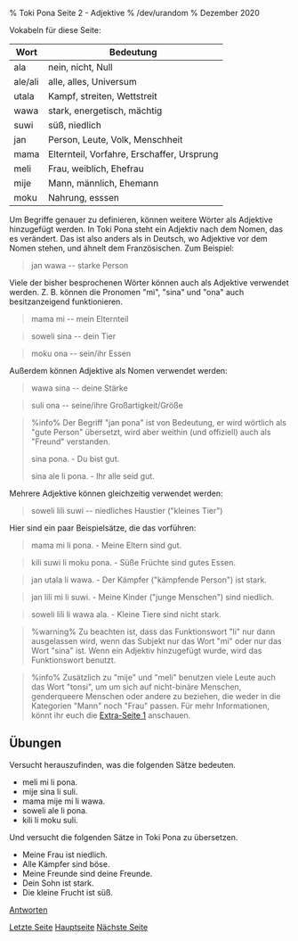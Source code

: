 % Toki Pona Seite 2 - Adjektive
% /dev/urandom
% Dezember 2020

Vokabeln für diese Seite:

| Wort    | Bedeutung                                  |
|---------|--------------------------------------------|
| ala     | nein, nicht, Null                          |
| ale/ali | alle, alles, Universum                     |
| utala   | Kampf, streiten, Wettstreit                |
| wawa    | stark, energetisch, mächtig                |
| suwi    | süß, niedlich                              |
| jan     | Person, Leute, Volk, Menschheit            |
| mama    | Elternteil, Vorfahre, Erschaffer, Ursprung |
| meli    | Frau, weiblich, Ehefrau                    |
| mije    | Mann, männlich, Ehemann                    |
| moku    | Nahrung, esssen                            |

Um Begriffe genauer zu definieren, können weitere Wörter als Adjektive hinzugefügt 
werden. In Toki Pona steht ein Adjektiv nach dem Nomen, das es verändert. Das ist 
also anders als in Deutsch, wo Adjektive vor dem Nomen stehen, und ähnelt dem 
Französischen. Zum Beispiel:

> jan wawa -- starke Person

Viele der bisher besprochenen Wörter können auch als Adjektive verwendet werden. Z. B. 
können die Pronomen "mi", "sina" und "ona" auch besitzanzeigend funktionieren.

> mama mi -- mein Elternteil

> soweli sina -- dein Tier

> moku ona -- sein/ihr Essen

Außerdem können Adjektive als Nomen verwendet werden:

> wawa sina -- deine Stärke

> suli ona -- seine/ihre Großartigkeit/Größe

> %info%
> Der Begriff "jan pona" ist von Bedeutung, er wird wörtlich als "gute Person" 
> übersetzt, wird aber weithin (und offiziell) auch als "Freund" verstanden.
>
> sina pona. - Du bist gut.
>
> sina ale li pona. - Ihr alle seid gut.
>

Mehrere Adjektive können gleichzeitig verwendet werden:

> soweli lili suwi -- niedliches Haustier ("kleines Tier")

Hier sind ein paar Beispielsätze, die das vorführen:

> mama mi li pona. - Meine Eltern sind gut.

> kili suwi li moku pona. - Süße Früchte sind gutes Essen.

> jan utala li wawa. - Der Kämpfer ("kämpfende Person") ist stark.

> jan lili mi li suwi. - Meine Kinder ("junge Menschen") sind niedlich.

> soweli lili li wawa ala. - Kleine Tiere sind nicht stark.

> %warning%
> Zu beachten ist, dass das Funktionswort "li" nur dann ausgelassen wird, wenn 
> das Subjekt nur das Wort "mi" oder nur das Wort "sina" ist. Wenn ein Adjektiv 
> hinzugefügt wurde, wird das Funktionswort benutzt.

> %info%
> Zusätzlich zu "mije" und "meli" benutzen viele Leute auch das Wort "tonsi", 
> um um sich auf nicht-binäre Menschen, genderqueere Menschen oder andere zu 
> beziehen, die weder in die Kategorien "Mann" noch "Frau" passen. Für mehr 
> Informationen, könnt ihr euch die [Extra-Seite 1](de_x1.html) anschauen.

## Übungen

Versucht herauszufinden, was die folgenden Sätze bedeuten.

* meli mi li pona.
* mije sina li suli.
* mama mije mi li wawa.
* soweli ale li pona.
* kili li moku suli.

Und versucht die folgenden Sätze in Toki Pona zu übersetzen.

* Meine Frau ist niedlich.
* Alle Kämpfer sind böse.
* Meine Freunde sind deine Freunde.
* Dein Sohn ist stark.
* Die kleine Frucht ist süß.

[Antworten](de_answers.html#p2)

[Letzte Seite](de_1.html) [Hauptseite](de_index.html) [Nächste Seite](de_3.html)
